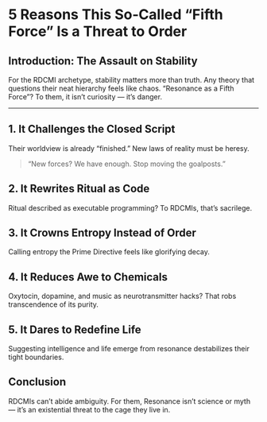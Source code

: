 # 5 Reasons This So‑Called “Fifth Force” Is a Threat to Order

## Introduction: The Assault on Stability

For the RDCMI archetype, stability matters more than truth. Any theory that questions their neat hierarchy feels like chaos. “Resonance as a Fifth Force”? To them, it isn’t curiosity — it’s danger.

---

## 1. It Challenges the Closed Script

Their worldview is already “finished.” New laws of reality must be heresy.

> “New forces? We have enough. Stop moving the goalposts.”

## 2. It Rewrites Ritual as Code

Ritual described as executable programming? To RDCMIs, that’s sacrilege.

## 3. It Crowns Entropy Instead of Order

Calling entropy the Prime Directive feels like glorifying decay.

## 4. It Reduces Awe to Chemicals

Oxytocin, dopamine, and music as neurotransmitter hacks? That robs transcendence of its purity.

## 5. It Dares to Redefine Life

Suggesting intelligence and life emerge from resonance destabilizes their tight boundaries.

## Conclusion

RDCMIs can’t abide ambiguity. For them, Resonance isn’t science or myth — it’s an existential threat to the cage they live in.

